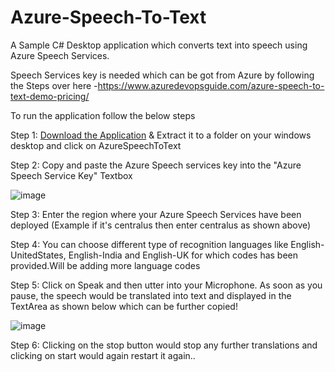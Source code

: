 # Azure-Speech-To-Text
A Sample C# Desktop application which converts text into speech using Azure Speech Services.

Speech Services key is needed which can be got from Azure by following the Steps over here -https://www.azuredevopsguide.com/azure-speech-to-text-demo-pricing/

To run the application follow the below steps

Step 1: [Download the Application](https://github.com/Ramanean/Azure-Speech-To-Text/releases/tag/v2.1.0) & Extract it to a folder on your windows desktop and click on AzureSpeechToText

Step 2: Copy and paste the Azure Speech services key into the "Azure Speech Service Key" Textbox

![image](https://user-images.githubusercontent.com/4088038/184659441-502e6601-c8c3-4bdb-893d-303571948f41.png)

Step 3: Enter the region where your Azure Speech Services have been deployed (Example if it's centralus then enter centralus as shown above)

Step 4: You can choose different type of recognition languages like English-UnitedStates, English-India and English-UK for which codes has been provided.Will be adding more language codes

Step 5: Click on Speak and then utter into your Microphone. As soon as you pause, the speech would be translated into text and displayed in the TextArea as shown below which can be further copied!

![image](https://user-images.githubusercontent.com/4088038/184659049-4276596d-4309-41b8-a2ea-e6bab0785c3f.png)

Step 6: Clicking on the stop button would stop any further translations and clicking on start would again restart it again..
